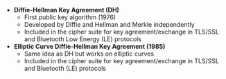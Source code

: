 - **Diffie-Hellman Key Agreement (DH)**
	- First public key algorithm (1976)
	- Developed by Diffie and Hellman and Merkle independently
	- Included in the cipher suite for key agreement/exchange in TLS/SSL and Bluetooth Low Energy (LE) protocols
- **Elliptic Curve Diffie-Hellman Key Agreement (1985)**
	- Same idea as DH but works on elliptic curves
	- Included in the cipher suite for key agreement/exchange in TLS/SSL and Bluetooth (LE) protocols